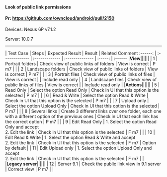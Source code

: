 #### Look of public link permissions

#### Pr: https://github.com/owncloud/android/pull/2150 

Devices: Nexus 6P v7.1.2

Server: 10.0.7

---

 
| Test Case | Steps | Expected Result | Result | Related Comment
:------: | :------------- | :------------- | :-------------- | :-----: | :------
|**View**||||||
| 1 | Portrait folders | Check view of public links of folders | View is correct | P m7 |  |
| 2 | Landscape folders | Check view of public links of folders | View is correct | P m7 |  |
| 3 | Portrait files | Check view of public links of files | View is correct |  | Include read only |
| 4 | Landscape files | Check view of public links of files | View is correct |  | Include read only |
|**Actions**||||||
| 5 | Read Only | Select the option Read Only | Check in UI that this option is the selected  | P m7 |  |
| 6 | Read & Write | Select the option Read & Write | Check in UI that this option is the selected  | P m7  |  |
| 7 | Upload only | Select the option Upload Only | Check in UI that this option is the selected  | P m7  |  |
| 8 | Several links | Create 3 different links over one folder, each one with a different option of the previous ones | Check in UI that each link has the correct option  | P m7 |  |
| 9 | Edit Read Only | 1. Select the option Read Only and accept<br>2. Edit the link | Check in UI that this option is the selected  | F m7 |  |
| 10 | Edit Read & Write | 1. Select the option Read & Write and accept<br>2. Edit the link | Check in UI that this option is the selected  | F m7 | Option by default |
| 11 | Edit Upload only | 1. Select the option Upload Only and accept<br>2. Edit the link | Check in UI that this option is the selected  | F m7 |  |
|**Legacy server**||||||
| 12 | Server 9.1 | Check the public link view in 9.1 server | Correct view | P m7 |  |
